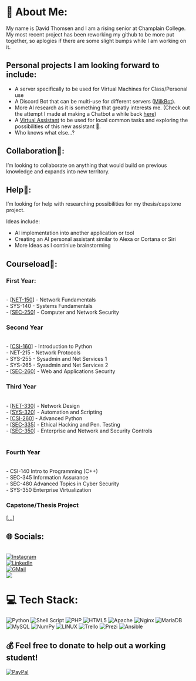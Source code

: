 # 💫 About Me:
My name is David Thomsen and I am a rising senior at Champlain College. My most recent project has been reworking my github to be more put together, so aplogies if there are some slight bumps while I am working on it. 
<br>

## Personal projects I am looking forward to include:
- A server specifically to be used for Virtual Machines for Class/Personal use
- A Discord Bot that can be multi-use for different servers ([MilkBot](https://github.com/dthomsen116/MilkBot)).
- More AI research as it is something that greatly interests me. (Check out the attempt I made at making a Chatbot a while back [here](https://github.com/dthomsen116/ChatBotAttempt))
- A [Virtual Assistant](https://github.com/dthomsen116/Virt-Assistant) to be used for local common tasks and exploring the possibilities of this new assistant 🤖. 
- Who knows what else...?

## Collaboration👯: 
I’m looking to collaborate on anything that would build on previous knowledge and expands into new territory. 

## Help🤝:
I’m looking for help with researching possibilities for my thesis/capstone project. 

Ideas include:
- AI implementation into another application or tool
- Creating an AI personal assistant similar to Alexa or Cortana or Siri
- More Ideas as I continiue brainstorming

## Courseload🌱:

### First Year:

<br>- [[NET-150](https://github.com/dthomsen116/NET150/wiki)] - Network Fundamentals
<br>- SYS-140 - Systems Fundamentals
<br>- [[SEC-250](https://github.com/dthomsen116/SEC-250/tree/main)] - Computer and Network Security

### Second Year

<br>- [[CSI-160](https://github.com/dthomsen116/CSI-160/tree/main)] - Introduction to Python
<br>- NET-215 - Network Protocols
<br>- SYS-255 - Sysadmin and Net Services 1
<br>- SYS-265 - Sysadmin and Net Services 2
<br>- [[SEC-260](https://github.com/dthomsen116/SEC-260)] - Web and Applications Security

### Third Year

<br>- [[NET-330](https://github.com/dthomsen116/NET-330)] - Network Design
<br>- [[SYS-320](https://github.com/dthomsen116/SYS-320)] - Automation and Scripting
<br>- [[CSI-260](https://github.com/dthomsen116/CSI-260/tree/main)] - Advanced Python
<br>- [[SEC-335](https://github.com/dthomsen116/SEC-335/wiki)] - Ethical Hacking and Pen. Testing
<br>- [[SEC-350](https://github.com/dthomsen116/SEC-350/wiki)] - Enterprise and Network and Security Controls<br><br>

### Fourth Year

<br>- CSI-140 Intro to Programming (C++)
<br>- SEC-345 Information Assurance 
<br>- SEC-480 Advanced Topics in Cyber Security
<br>- SYS-350 Enterprise Virtualization

### Capstone/Thesis Project
[[...]()]



## 🌐 Socials:
<br> [![**Instagram**](https://img.shields.io/badge/Instagram-%23E4405F.svg?logo=Instagram&logoColor=white)](https://www.instagram.com/david_thomsen116/?igshid=OGQ5ZDc2ODk2ZA%3D%3D) 
<br> [![**LinkedIn**](https://img.shields.io/badge/LinkedIn-%230077B5.svg?logo=linkedin&logoColor=white)](https://www.linkedin.com/in/thomsendavid/)
<br> [![**GMail**](https://img.shields.io/badge/Gmail-D14836?style=for-the-badge&logo=gmail&logoColor=white)](mailto:d.thomsen116@gmail.com)
<br> [![](https://visitcount.itsvg.in/api?id=dthomsen116&label=Interactions&color=1&icon=0&pretty=false)](https://visitcount.itsvg.in)


# 💻 Tech Stack:
![Python](https://img.shields.io/badge/python-3670A0?style=for-the-badge&logo=python&logoColor=ffdd54) ![Shell Script](https://img.shields.io/badge/shell_script-%23121011.svg?style=for-the-badge&logo=gnu-bash&logoColor=white) ![PHP](https://img.shields.io/badge/php-%23777BB4.svg?style=for-the-badge&logo=php&logoColor=white) ![HTML5](https://img.shields.io/badge/html5-%23E34F26.svg?style=for-the-badge&logo=html5&logoColor=white) ![Apache](https://img.shields.io/badge/apache-%23D42029.svg?style=for-the-badge&logo=apache&logoColor=white) ![Nginx](https://img.shields.io/badge/nginx-%23009639.svg?style=for-the-badge&logo=nginx&logoColor=white) ![MariaDB](https://img.shields.io/badge/MariaDB-003545?style=for-the-badge&logo=mariadb&logoColor=white) ![MySQL](https://img.shields.io/badge/mysql-%2300f.svg?style=for-the-badge&logo=mysql&logoColor=white) ![NumPy](https://img.shields.io/badge/numpy-%23013243.svg?style=for-the-badge&logo=numpy&logoColor=white) ![LINUX](https://img.shields.io/badge/Linux-FCC624?style=for-the-badge&logo=linux&logoColor=black) ![Trello](https://img.shields.io/badge/Trello-%23026AA7.svg?style=for-the-badge&logo=Trello&logoColor=white) ![Prezi](https://img.shields.io/badge/Prezi-%23000000.svg?style=for-the-badge&logo=Prezi&logoColor=white) ![Ansible](https://img.shields.io/badge/ansible-%231A1918.svg?style=for-the-badge&logo=ansible&logoColor=white)



## 💰 Feel free to donate to help out a working student!
[![PayPal](https://img.shields.io/badge/PayPal-00457C?style=for-the-badge&logo=paypal&logoColor=white)](https://paypal.me/DavidThomsen116?country.x=US&locale.x=en_US) 


  
<!-- Generated with GPRM ( https://gprm.itsvg.in ) -->
